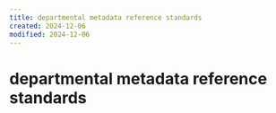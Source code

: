 ```yaml
---
title: departmental metadata reference standards
created: 2024-12-06
modified: 2024-12-06
---
```

# departmental metadata reference standards
